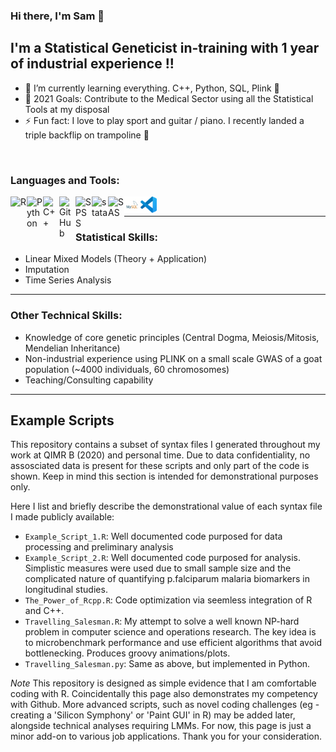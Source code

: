 ### Hi there, I'm Sam 👋

## I'm a Statistical Geneticist in-training with 1 year of industrial experience !!

- 🌱 I’m currently learning everything. C++, Python, SQL, Plink 🤣
- 🥅 2021 Goals: Contribute to the Medical Sector using all the Statistical Tools at my disposal
- ⚡ Fun fact: I love to play sport and guitar / piano. I recently landed a triple backflip on trampoline 🤸 


<br /> 

### Languages and Tools:
[<img align="left" alt="R" width="26px" src="https://user-images.githubusercontent.com/73565613/127904586-017e0cab-8620-4fef-b9cf-37e231188a05.png" />](https://user-images.githubusercontent.com/73565613/127904586-017e0cab-8620-4fef-b9cf-37e231188a05.png "R")
[<img align="left" alt="Python" width="26px" src="https://user-images.githubusercontent.com/73565613/127904585-60147190-73c0-434e-afa1-14bcbcc82193.png" />](https://user-images.githubusercontent.com/73565613/127904585-60147190-73c0-434e-afa1-14bcbcc82193.png "Python")
[<img align="left" alt="C++" width="26px" src="https://user-images.githubusercontent.com/73565613/127904580-8832917e-e37f-40d8-8855-95c14deb51b0.png" />](https://user-images.githubusercontent.com/73565613/127904580-8832917e-e37f-40d8-8855-95c14deb51b0.png "C++")
[<img align="left" alt="GitHub" width="26px" src="https://user-images.githubusercontent.com/73565613/127904582-afcdcd70-1ca5-4210-8ed6-d31d337758bc.png" />](https://user-images.githubusercontent.com/73565613/127904582-afcdcd70-1ca5-4210-8ed6-d31d337758bc.png "GitHub")
[<img align="left" alt="SPSS" width="26px" src="https://user-images.githubusercontent.com/73565613/127904587-d94e3e23-efc6-4a27-a0cc-a87b09e683d6.png" />](https://user-images.githubusercontent.com/73565613/127904587-d94e3e23-efc6-4a27-a0cc-a87b09e683d6.png "SPSS")
[<img align="left" alt="stata" width="26px" src="https://user-images.githubusercontent.com/73565613/127890344-0925a002-6ada-4f33-a6a8-0b081c66d026.png" />](https://user-images.githubusercontent.com/73565613/127890344-0925a002-6ada-4f33-a6a8-0b081c66d026.png "STATA")
[<img align="left" alt="SAS" width="26px" src="https://user-images.githubusercontent.com/73565613/127890343-4223a3be-a4db-423c-a065-a6055a74a39d.png" />](https://user-images.githubusercontent.com/73565613/127890343-4223a3be-a4db-423c-a065-a6055a74a39d.png "SAS")
[<img align="left" alt="MySQL" width="26px" src="https://raw.githubusercontent.com/github/explore/80688e429a7d4ef2fca1e82350fe8e3517d3494d/topics/mysql/mysql.png" />](https://raw.githubusercontent.com/github/explore/80688e429a7d4ef2fca1e82350fe8e3517d3494d/topics/mysql/mysql.png "MySQL")
[<img align="left" alt="Visual Studio Code" width="26px" src="https://raw.githubusercontent.com/github/explore/80688e429a7d4ef2fca1e82350fe8e3517d3494d/topics/visual-studio-code/visual-studio-code.png" />](https://raw.githubusercontent.com/github/explore/80688e429a7d4ef2fca1e82350fe8e3517d3494d/topics/visual-studio-code/visual-studio-code.png "Visual Studio Code")

<br />

---

### Statistical Skills:
- Linear Mixed Models (Theory + Application)
- Imputation 
- Time Series Analysis

---

### Other Technical Skills:
- Knowledge of core genetic principles (Central Dogma, Meiosis/Mitosis, Mendelian Inheritance)
- Non-industrial experience using PLINK on a small scale GWAS of a goat population (~4000 individuals, 60 chromosomes) 
- Teaching/Consulting capability


---


## Example Scripts

This repository contains a subset of syntax files I generated throughout my work at QIMR B (2020) and personal time. Due to data confidentiality, no assosciated data is present for these scripts and only part of the code is shown. Keep in mind this section is intended for demonstrational purposes only. 

Here I list and briefly describe the demonstrational value of each syntax file I made publicly available:
- `Example_Script_1.R`: Well documented code purposed for data processing and preliminary analysis
- `Example_Script_2.R`: Well documented code purposed for analysis. Simplistic measures were used due to small sample size and the complicated nature of quantifying p.falciparum malaria biomarkers in longitudinal studies. 
- `The_Power_of_Rcpp.R`: Code optimization via seemless integration of R and C++.
- `Travelling_Salesman.R`: My attempt to solve a well known NP-hard problem in computer science and operations research. The key idea is to microbenchmark performance and use efficient algorithms that avoid bottlenecking. Produces groovy animations/plots.
- `Travelling_Salesman.py`: Same as above, but implemented in Python.

*Note* This repository is designed as simple evidence that I am comfortable coding with R. Coincidentally this page also demonstrates my competency with Github. 
More advanced scripts, such as novel coding challenges (eg - creating a 'Silicon Symphony' or 'Paint GUI' in R) may be added later, alongside technical analyses requiring LMMs. For now, this page is just a minor add-on to various job applications. Thank you for your consideration.  
